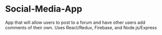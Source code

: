 # Social-Media-App
App that will allow users to post to a forum and have other users add comments of their own. Uses React/Redux, Firebase, and Node.js/Express
